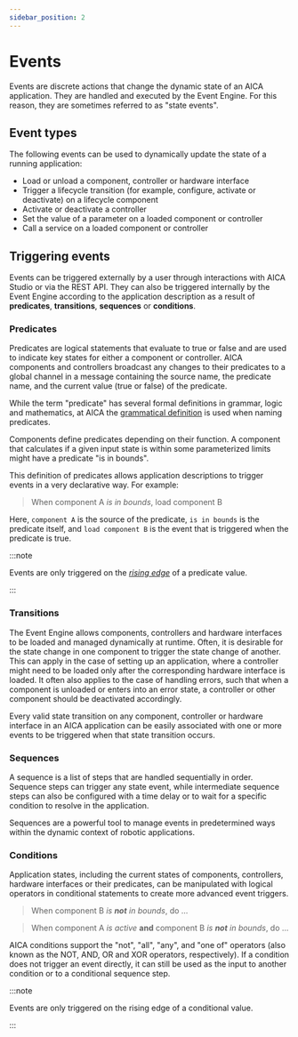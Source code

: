 ```yaml
---
sidebar_position: 2
---
```


# Events

Events are discrete actions that change the dynamic state of an AICA application. They are handled and executed by the
Event Engine. For this reason, they are sometimes referred to as "state events".

## Event types

The following events can be used to dynamically update the state of a running application:

- Load or unload a component, controller or hardware interface
- Trigger a lifecycle transition (for example, configure, activate or deactivate) on a lifecycle component
- Activate or deactivate a controller
- Set the value of a parameter on a loaded component or controller
- Call a service on a loaded component or controller

## Triggering events

Events can be triggered externally by a user through interactions with AICA Studio or via the REST API.
They can also be triggered internally by the Event Engine according to the application description as a result
of **predicates**, **transitions**, **sequences** or **conditions**.

### Predicates

Predicates are logical statements that evaluate to true or false and are used to indicate key states for either a
component or controller. AICA components and controllers broadcast any changes to their predicates to a global channel
in a message containing the source name, the predicate name, and the current value (true or false) of the predicate.

While the term "predicate" has several formal definitions in grammar, logic and mathematics, at AICA the [grammatical
definition](https://en.wikipedia.org/wiki/Predicate_(grammar)) is used when naming predicates.

Components define predicates depending on their function. A component that calculates if a given input state is within
some parameterized limits might have a predicate "is in bounds".

This definition of predicates allows application descriptions to trigger events in a very declarative way. For example:
> When component A _is in bounds_, load component B

Here, `component A` is the source of the predicate, `is in bounds` is the predicate itself, and `load component B` is
the event that is triggered when the predicate is true.

:::note

Events are only triggered on the [_rising edge_](https://en.wikipedia.org/wiki/Signal_edge) of a predicate value.

:::

### Transitions

The Event Engine allows components, controllers and hardware interfaces to be loaded and managed dynamically at runtime.
Often, it is desirable for the state change in one component to trigger the state change of another. This can apply in
the case of setting up an application, where a controller might need to be loaded only after the corresponding hardware
interface is loaded. It often also applies to the case of handling errors, such that when a component is unloaded or
enters into an error state, a controller or other component should be deactivated accordingly.

Every valid state transition on any component, controller or hardware interface in an AICA application can be easily
associated with one or more events to be triggered when that state transition occurs.

### Sequences

A sequence is a list of steps that are handled sequentially in order. Sequence steps can trigger any state event, while
intermediate sequence steps can also be configured with a time delay or to wait for a specific condition to resolve in
the application.

Sequences are a powerful tool to manage events in predetermined ways within the dynamic context of robotic applications.

### Conditions

Application states, including the current states of components, controllers, hardware interfaces or their predicates,
can be manipulated with logical operators in conditional statements to create more advanced event triggers.

> When component B _is **not** in bounds_, do ...

> When component A _is active_ **and** component B _is **not** in bounds_, do ...

AICA conditions support the "not", "all", "any", and "one of" operators (also known as the NOT, AND, OR and XOR
operators, respectively). If a condition does not trigger an event directly, it can still be used as the input to
another condition or to a conditional sequence step.

:::note

Events are only triggered on the rising edge of a conditional value.

:::